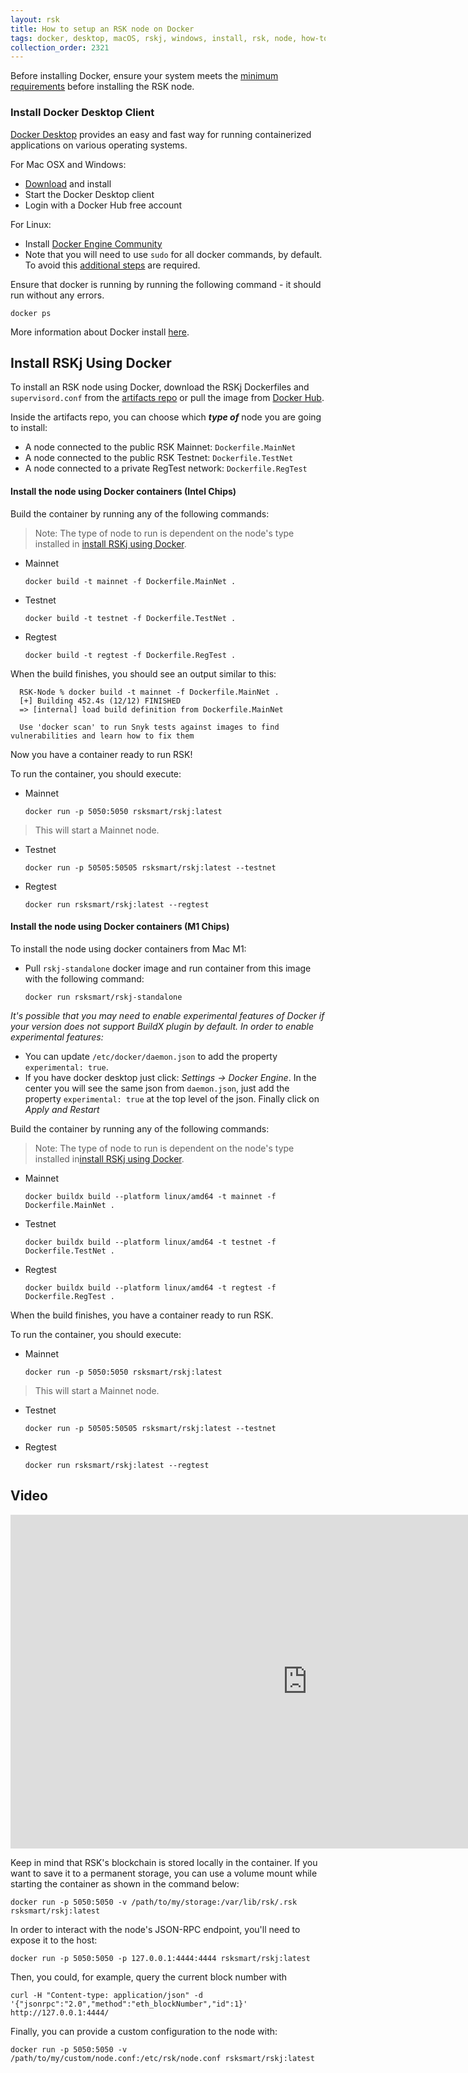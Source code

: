 ```yaml
---
layout: rsk
title: How to setup an RSK node on Docker
tags: docker, desktop, macOS, rskj, windows, install, rsk, node, how-to, network, requirements, mainnet, testnet, regtest
collection_order: 2321
---
```


Before installing Docker, ensure your system meets the [minimum requirements](../requirements/) before installing the RSK node.

### Install Docker Desktop Client

[Docker Desktop](https://www.docker.com/products/docker-desktop/) provides an easy and fast way for running containerized applications on various operating systems.

For Mac OSX and Windows:

- [Download](https://www.docker.com/products/docker-desktop) and install
- Start the Docker Desktop client
- Login with a Docker Hub free account

For Linux:

- Install [Docker Engine Community](https://docs.docker.com/install/linux/docker-ce/ubuntu/)
- Note that you will need to use `sudo` for all docker commands, by default. To avoid this [additional steps](https://docs.docker.com/install/linux/linux-postinstall/) are required.

Ensure that docker is running by running the following command - it should run without any errors.

```shell
docker ps
```

More information about Docker install [here](https://docs.docker.com/install/).

## Install RSKj Using Docker

To install an RSK node using Docker, download the RSKj Dockerfiles and `supervisord.conf` from the [artifacts repo](https://github.com/rsksmart/artifacts/tree/master/Dockerfiles/RSK-Node)
or pull the image from [Docker Hub](https://hub.docker.com/r/rsksmart/rskj).

Inside the artifacts repo, you can choose which ***type of*** node you are going to install:

* A node connected to the public RSK Mainnet: `Dockerfile.MainNet`
* A node connected to the public RSK Testnet: `Dockerfile.TestNet`
* A node connected to a private RegTest network: `Dockerfile.RegTest`

#### Install the node using Docker containers (Intel Chips)

Build the container by running any of the following commands:

> Note: The type of node to run is dependent on the node's type installed in [install RSKj using Docker](#install-rskj-using-docker).

* Mainnet
  ```
  docker build -t mainnet -f Dockerfile.MainNet .
  ```
* Testnet
  ```
  docker build -t testnet -f Dockerfile.TestNet .
  ```
* Regtest
  ```
  docker build -t regtest -f Dockerfile.RegTest .
  ```

When the build finishes, you should see an output similar to this:

```shell
  RSK-Node % docker build -t mainnet -f Dockerfile.MainNet . 
  [+] Building 452.4s (12/12) FINISHED                                            
  => [internal] load build definition from Dockerfile.MainNet

  Use 'docker scan' to run Snyk tests against images to find vulnerabilities and learn how to fix them
```

Now you have a container ready to run RSK!

To run the container, you should execute:

* Mainnet
  ```
  docker run -p 5050:5050 rsksmart/rskj:latest
  ```

> This will start a Mainnet node. 

* Testnet
  ```
  docker run -p 50505:50505 rsksmart/rskj:latest --testnet
  ```
* Regtest
  ```
  docker run rsksmart/rskj:latest --regtest
  ```

#### Install the node using Docker containers (M1 Chips)

To install the node using docker containers from Mac M1:

* Pull `rskj-standalone` docker image and run container from this image with the following command:

  ```
  docker run rsksmart/rskj-standalone
  ``` 

*It's possible that you may need to enable experimental features of Docker if your version does not support BuildX plugin by default. In order to enable experimental features:*

* You can update `/etc/docker/daemon.json` to add the property `experimental: true`.
* If you have docker desktop just click: *Settings -> Docker Engine*. In the center you will see the same json from `daemon.json`, just add the property `experimental: true` at the top level of the json. Finally click on *Apply and Restart* 

Build the container by running any of the following commands:

> Note: The type of node to run is dependent on the node's type installed in[install RSKj using Docker](#install-rskj-using-docker).

* Mainnet
  ```
  docker buildx build --platform linux/amd64 -t mainnet -f Dockerfile.MainNet .
  ```
* Testnet
  ```
  docker buildx build --platform linux/amd64 -t testnet -f Dockerfile.TestNet .
  ```
* Regtest
  ```
  docker buildx build --platform linux/amd64 -t regtest -f Dockerfile.RegTest .
  ```

When the build finishes, you have a container ready to run RSK.

To run the container, you should execute:

* Mainnet
  ```
  docker run -p 5050:5050 rsksmart/rskj:latest
  ```

> This will start a Mainnet node. 

* Testnet
  ```
  docker run -p 50505:50505 rsksmart/rskj:latest --testnet
  ```
* Regtest
  ```
  docker run rsksmart/rskj:latest --regtest
  ```

## Video

<div class="video-container">
  <iframe width="949" height="534" src="https://www.youtube-nocookie.com/embed/c-YGtE3UIjE?cc_load_policy=1" frameborder="0" allow="accelerometer; autoplay; encrypted-media; gyroscope; picture-in-picture" allowfullscreen></iframe>
</div>


Keep in mind that RSK's blockchain is stored locally in the container. If you want to save it to a permanent storage, you can use a volume mount while starting the container as shown in the command below:

```
docker run -p 5050:5050 -v /path/to/my/storage:/var/lib/rsk/.rsk rsksmart/rskj:latest
```

In order to interact with the node's JSON-RPC endpoint, you'll need to expose it to the host:

```
docker run -p 5050:5050 -p 127.0.0.1:4444:4444 rsksmart/rskj:latest
```

Then, you could, for example, query the current block number with

```shell
curl -H "Content-type: application/json" -d '{"jsonrpc":"2.0","method":"eth_blockNumber","id":1}' http://127.0.0.1:4444/
```

Finally, you can provide a custom configuration to the node with:

```
docker run -p 5050:5050 -v /path/to/my/custom/node.conf:/etc/rsk/node.conf rsksmart/rskj:latest
```